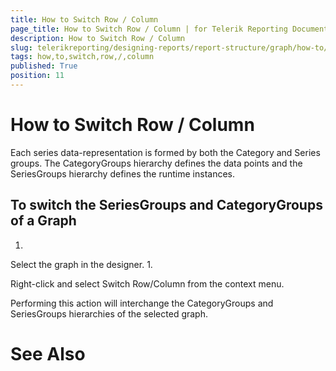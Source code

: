 ```yaml
---
title: How to Switch Row / Column
page_title: How to Switch Row / Column | for Telerik Reporting Documentation
description: How to Switch Row / Column
slug: telerikreporting/designing-reports/report-structure/graph/how-to/how-to-switch-row-/-column
tags: how,to,switch,row,/,column
published: True
position: 11
---
```


# How to Switch Row / Column



Each series data-representation is formed by both the Category and Series groups.
        The CategoryGroups hierarchy defines the data points and the SeriesGroups hierarchy defines the runtime instances. 
      

## To switch the SeriesGroups and CategoryGroups of a Graph
1. 

Select the graph in the designer.
1. 

Right-click and select Switch Row/Column from the context menu.

Performing this action will interchange the CategoryGroups and SeriesGroups hierarchies of the selected graph.
        

# See Also

